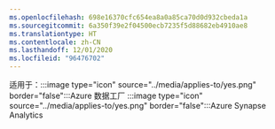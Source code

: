 ```yaml
---
ms.openlocfilehash: 698e16370cfc654ea8a0a85ca70d0d932cbeda1a
ms.sourcegitcommit: 6a350f39e2f04500ecb7235f5d88682eb4910ae8
ms.translationtype: HT
ms.contentlocale: zh-CN
ms.lasthandoff: 12/01/2020
ms.locfileid: "96476702"
---
```

<Token>适用于：:::image type="icon" source="../media/applies-to/yes.png" border="false":::Azure 数据工厂 :::image type="icon" source="../media/applies-to/yes.png" border="false":::Azure Synapse Analytics </Token> 

